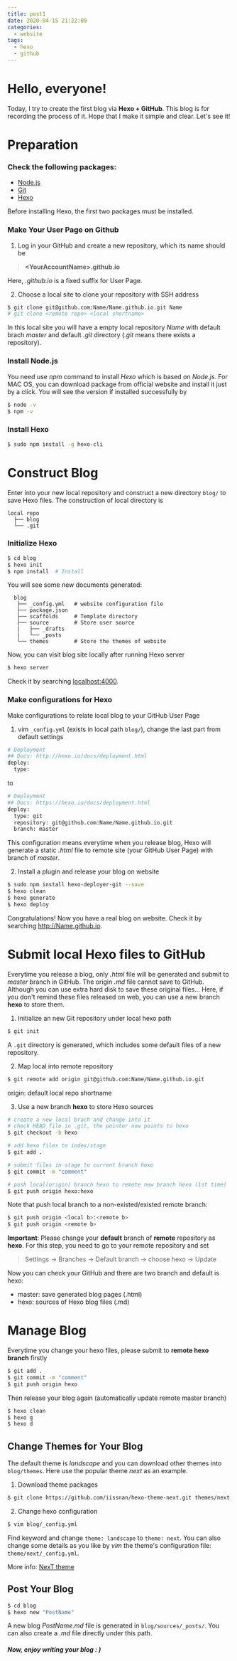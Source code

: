 ```yaml
---
title: post1
date: 2020-04-15 21:22:00
categories:
  - website
tags:
  - hexo
  - github
---
```

# Hello, everyone!
Today, I try to create the first blog via **Hexo + GitHub**. This blog is for recording the process of it.
Hope that I make it simple and clear. Let's see it!

# Preparation

### Check the following packages:
* [Node.js](https://nodejs.org/en/)
* [Git](https://git-scm.com/downloads/)
* [Hexo](https://hexo.io/)

Before installing Hexo, the first two packages must be installed.

### Make Your User Page on Github
1) Log in your GitHub and create a new repository, which its name should be
> **\<YourAccountName\>.github.io**

Here,  _.github.io_  is a fixed suffix for User Page.

2) Choose a local site to clone your repository with SSH address
``` bash
$ git clone git@github.com:Name/Name.github.io.git Name
# git clone <remote repo> <local shortname>
```
In this local site you will have a empty local repository *Name* with default brach *master* and default *.git* directory (*.git* means there exists a repository).


### Install Node.js
You need use *npm* command to install *Hexo* which is based on *Node.js*. For MAC OS, you can download package from official website and install it just by a click. You will see the version if installed successfully by
``` bash
$ node -v
$ npm -v
```

### Install Hexo
``` bash
$ sudo npm install -g hexo-cli
```

# Construct Blog
Enter into your new local repository and construct a new directory ```blog/``` to save Hexo files. The construction of local directory is
```
local repo
  ├── blog
  └── .git  
```
### Initialize Hexo
``` bash
$ cd blog
$ hexo init
$ npm install  # Install
```
You will see some new documents generated:
```
  blog
   ├── _config.yml   # website configuration file
   ├── package.json
   ├── scaffolds     # Template directory
   ├── source        # Store user source
   |   ├── _drafts
   |   └── _posts
   └── themes        # Store the themes of website
```
Now, you can visit blog site locally after running Hexo server
``` bash
$ hexo server
```
Check it by searching [localhost:4000](http://localhost:4000).

### Make configurations for Hexo
Make configurations to relate local blog to your GitHub User Page

1) vim ```_config.yml``` (exists in local path ```blog/```), change the last part from default settings
``` bash
# Deployment
## Docs: http://hexo.io/docs/deployment.html
deploy:   
  type:
```
to
``` bash
# Deployment
## Docs: https://hexo.io/docs/deployment.html
deploy:
  type: git
  repository: git@github.com:Name/Name.github.io.git
  branch: master
```
This configuration means everytime when you release blog, Hexo will generate a static *.html* file to remote site (your GitHub User Page) with branch of *master*.

2) Install a plugin and release your blog on website
``` bash
$ sudo npm install hexo-deployer-git --save
$ hexo clean
$ hexo generate
$ hexo deploy
```
Congratulations! Now you have a real blog on website. Check it by searching http://Name.github.io.

# Submit local Hexo files to GitHub
Everytime you release a blog, only *.html* file will be generated and submit to *master* branch in GitHub. The origin *.md* file cannot save to GitHub. Although you can use extra hard disk to save these original files...
Here, if you don't remind these files released on web, you can use a new branch **hexo** to store them.

1) Initialize an new Git repository under local hexo path
``` bash
$ git init  
```
A ```.git``` directory is generated, which includes some default files of a new repository.

2) Map local into remote repository
``` bash
$ git remote add origin git@github.com:Name/Name.github.io.git  
```
origin: default local repo shortname

3) Use a new branch **hexo** to store Hexo sources
``` bash
# create a new local brach and change into it
# check HEAD file in .git, the pointer now points to hexo
$ git checkout -b hexo

# add hexo files to index/stage
$ git add .            

# submit files in stage to current branch hexo
$ git commit -m "comment"   

# push local(origin) branch hexo to remote new branch hexo (1st time)
$ git push origin hexo:hexo
```
Note that push local branch to a non-existed/existed remote branch:
``` bash
$ git push origin <local b>:<remote b>
$ git push origin <remote b>
```
**Important**: Please change your **default** branch of **remote** repository as **hexo**. For this step, you need to go to your remote repository and set
> Settings -> Branches -> Default branch -> choose hexo -> Update

Now you can check your GitHub and there are two branch and default is hexo:
* master: save generated blog pages (.html)
* hexo: sources of Hexo blog files (.md)


# Manage Blog
Everytime you change your hexo files, please submit to **remote hexo branch** firstly
``` bash
$ git add .
$ git commit -m "comment"
$ git push origin hexo
```
Then release your blog again (automatically update remote master branch)
``` bash
$ hexo clean
$ hexo g
$ hexo d
```

## Change Themes for Your Blog

The default theme is _landscape_ and you can download other themes into ```blog/themes```. Here use the popular theme _next_ as an example.

1) Download theme packages
``` bash
$ git clone https://github.com/iissnan/hexo-theme-next.git themes/next
```
2) Change hexo configuration
 ``` bash
$ vim blog/_config.yml
```
Find keyword and change ``` theme: landscape ```  to  ``` theme: next ```.
You can also change some details as you like by _vim_ the theme's configuration file: ```theme/next/_config.yml```.

More info: [NexT theme](http://theme-next.iissnan.com/)

## Post Your Blog
``` bash
$ cd blog
$ hexo new "PostName"
```
A new blog _PostName.md_ file is generated in ```blog/sources/_posts/```. You can also create a *.md* file directly under this path.

#### _Now, enjoy writing your blog : )_
